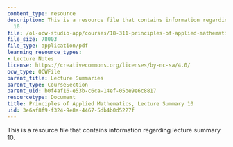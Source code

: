 ```yaml
---
content_type: resource
description: This is a resource file that contains information regarding lecture summary
  10.
file: /ol-ocw-studio-app/courses/18-311-principles-of-applied-mathematics-spring-2014/3e6af8f9f3249e8a44675db4b0d5227f_MIT18_311S14_Lecture10.pdf
file_size: 78003
file_type: application/pdf
learning_resource_types:
- Lecture Notes
license: https://creativecommons.org/licenses/by-nc-sa/4.0/
ocw_type: OCWFile
parent_title: Lecture Summaries
parent_type: CourseSection
parent_uid: b0f4af16-e53b-c6ca-14ef-05be9e6c8817
resourcetype: Document
title: Principles of Applied Mathematics, Lecture Summary 10
uid: 3e6af8f9-f324-9e8a-4467-5db4b0d5227f
---
```

This is a resource file that contains information regarding lecture summary 10.